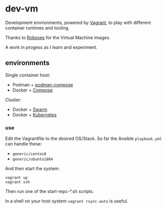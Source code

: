# dev-vm

Development environments, powered by [Vagrant](https://www.vagrantup.com/), to play with different container runtimes and tooling.

Thanks to [Roboxes](https://roboxes.org/) for the Virtual Machine images.

A work in progess as I learn and experiment.


## environments

Single container host:

* Podman + [podman-compose](https://github.com/containers/podman-compose)
* Docker + [Compose](https://docs.docker.com/compose/)

Cluster:

* Docker + [Swarm](https://docs.docker.com/engine/swarm/)
* Docker + [Kubernetes](https://kubernetes.io/)


### use

Edit the Vagrantfile to the desired OS/Stack. So far the Ansible `playbook.yml` can handle these:

* `generic/centos8`
* `generic/ubuntu1804`

And then start the system:

```
vagrant up
vagrant ssh
```

Then run one of the start-mpc-*.sh scripts.

In a shell on your host system `vagrant rsync-auto` is useful.